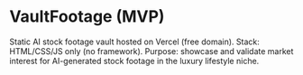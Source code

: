 # VaultFootage (MVP)
Static AI stock footage vault hosted on Vercel (free domain).
Stack: HTML/CSS/JS only (no framework).
Purpose: showcase and validate market interest for AI-generated stock footage in the luxury lifestyle niche.
